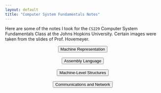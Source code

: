 ```yaml
---
layout: default
title: "Computer System Fundamentals Notes"
---
```


Here are some of the notes I took for the `CS229` Computer System Fundamentals Class at the Johns Hopkins University. Certain images were taken from the slides of Prof. Hovemeyer.

<div style="text-align: center">
	<button onclick="window.open('Representation.html')"> Machine Representation </button> <br><br>
	<button onclick="window.open('Assembly.html')"> Assembly Language </button> <br><br>
	<button onclick="window.open('Machine-Level_Structures.html')"> Machine-Level Structures </button> <br><br>
	<button onclick="window.open('Communications_and_Networks.html')"> Communications and Network </button>
</div>